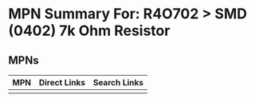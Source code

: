 



# MPN Summary For: R4O702 > SMD (0402) 7k Ohm Resistor

## MPNs
  

|MPN|Direct Links|Search Links|
| :--- | :--- | :--- |
||||
